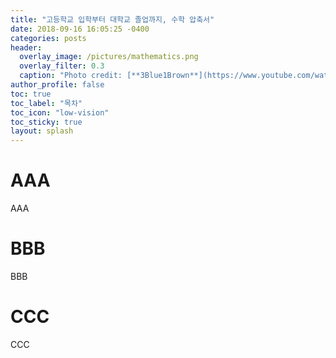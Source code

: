 ```yaml
---
title: "고등학교 입학부터 대학교 졸업까지, 수학 압축서"
date: 2018-09-16 16:05:25 -0400
categories: posts
header:
  overlay_image: /pictures/mathematics.png
  overlay_filter: 0.3
  caption: "Photo credit: [**3Blue1Brown**](https://www.youtube.com/watch?v=mvmuCPvRoWQ&t=1288s)"
author_profile: false
toc: true
toc_label: "목차"
toc_icon: "low-vision"
toc_sticky: true
layout: splash
---
```


# AAA
AAA

# BBB
BBB

# CCC
CCC